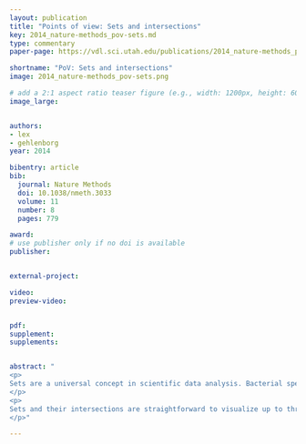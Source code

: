 ```yaml
---
layout: publication
title: "Points of view: Sets and intersections"
key: 2014_nature-methods_pov-sets.md
type: commentary
paper-page: https://vdl.sci.utah.edu/publications/2014_nature-methods_pov-sets/

shortname: "PoV: Sets and intersections"
image: 2014_nature-methods_pov-sets.png

# add a 2:1 aspect ratio teaser figure (e.g., width: 1200px, height: 600px) to the folder /assets/images/papers/
image_large: 


authors:
- lex
- gehlenborg
year: 2014

bibentry: article
bib:
  journal: Nature Methods
  doi: 10.1038/nmeth.3033
  volume: 11
  number: 8
  pages: 779

award:
# use publisher only if no doi is available
publisher: 


external-project:

video: 
preview-video: 


pdf:
supplement:
supplements:


abstract: "
<p>
Sets are a universal concept in scientific data analysis. Bacterial species found in a soil sample, enzymes discovered in a biochemical pathway, variants found in a genome, proteins detected in a serum sample by mass spectrometry or genes that are mutated in a cohort of patients with cancer can all be treated as sets. Although the goal of some studies is limited to the identification of such sets, a common task is the analysis of the commonalities and differences of multiple sets by intersecting them. We surveyed figures published in Nature between December 2011 and October 2012 and found 20 figures with a total of 51 diagrams depicting intersections of up to 6 sets.
</p>
<p>
Sets and their intersections are straightforward to visualize up to three or four sets. If, however, the number of sets exceeds this trivial threshold, visualization of the intersections is a major challenge.
</p>"

---
```



